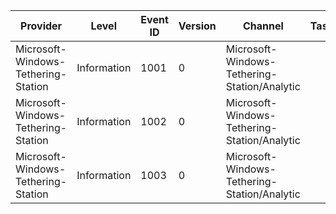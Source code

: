 Provider                             |  Level        |  Event ID  |  Version  |  Channel                                       |  Task  |  Opcode  |  Keyword  |  Message
-------------------------------------|---------------|------------|-----------|------------------------------------------------|--------|----------|-----------|---------
Microsoft-Windows-Tethering-Station  |  Information  |  1001      |  0        |  Microsoft-Windows-Tethering-Station/Analytic  |        |  Start   |           |
Microsoft-Windows-Tethering-Station  |  Information  |  1002      |  0        |  Microsoft-Windows-Tethering-Station/Analytic  |        |  Stop    |           |
Microsoft-Windows-Tethering-Station  |  Information  |  1003      |  0        |  Microsoft-Windows-Tethering-Station/Analytic  |        |  Stop    |           |